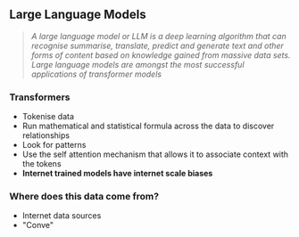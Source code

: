 ## Large Language Models

> *A large language model or LLM is a deep learning algorithm that can recognise summarise, translate, predict and generate text and other forms of content based on knowledge gained from massive data sets. Large language models are amongst the most successful applications of transformer models*

### Transformers
- Tokenise data
- Run mathematical and statistical formula across the data to discover relationships
- Look for patterns
- Use the self attention mechanism that allows it to associate context with the tokens
- **Internet trained models have internet scale biases**

### Where does this data come from?
- Internet data sources
- "Conve"